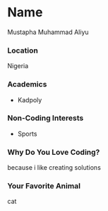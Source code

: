 # Name
Mustapha Muhammad Aliyu
### Location
Nigeria

### Academics
- Kadpoly

### Non-Coding Interests
- Sports

### Why Do You Love Coding?
because i like creating solutions

### Your Favorite Animal
cat

